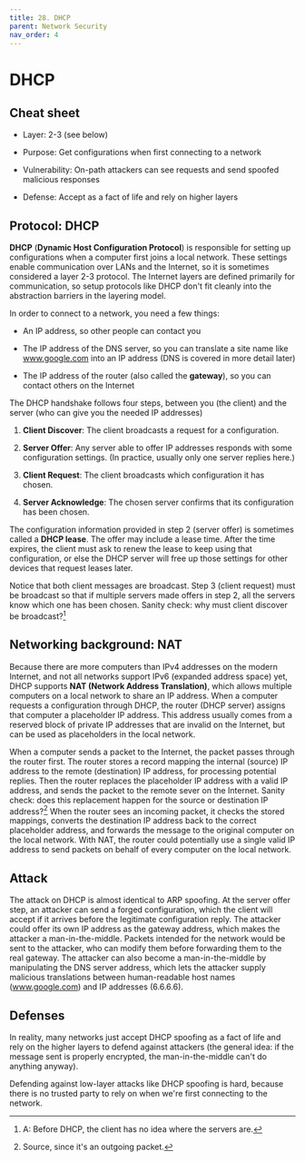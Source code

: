 ```yaml
---
title: 28. DHCP
parent: Network Security
nav_order: 4
---
```


# DHCP

## Cheat sheet

- Layer: 2-3 (see below)

- Purpose: Get configurations when first connecting to a network

- Vulnerability: On-path attackers can see requests and send spoofed malicious
  responses

- Defense: Accept as a fact of life and rely on higher layers

## Protocol: DHCP

**DHCP** (**Dynamic Host Configuration Protocol**) is responsible for setting up
configurations when a computer first joins a local network. These settings
enable communication over LANs and the Internet, so it is sometimes considered a
layer 2-3 protocol. The Internet layers are defined primarily for communication,
so setup protocols like DHCP don't fit cleanly into the abstraction barriers in
the layering model.

In order to connect to a network, you need a few things:

- An IP address, so other people can contact you

- The IP address of the DNS server, so you can translate a site name like
  www.google.com into an IP address (DNS is covered in more detail later)

- The IP address of the router (also called the **gateway**), so you can contact
  others on the Internet

The DHCP handshake follows four steps, between you (the client) and the server
(who can give you the needed IP addresses)

1. **Client Discover**: The client broadcasts a request for a configuration.

2. **Server Offer**: Any server able to offer IP addresses responds with some
   configuration settings. (In practice, usually only one server replies here.)

3. **Client Request**: The client broadcasts which configuration it has chosen.

4. **Server Acknowledge**: The chosen server confirms that its configuration has
   been chosen.

The configuration information provided in step 2 (server offer) is sometimes
called a **DHCP lease**. The offer may include a lease time. After the time
expires, the client must ask to renew the lease to keep using that
configuration, or else the DHCP server will free up those settings for other
devices that request leases later.

Notice that both client messages are broadcast. Step 3 (client request) must be
broadcast so that if multiple servers made offers in step 2, all the servers
know which one has been chosen. Sanity check: why must client discover be
broadcast?[^1]

## Networking background: NAT

Because there are more computers than IPv4 addresses on the modern Internet, and
not all networks support IPv6 (expanded address space) yet, DHCP supports **NAT
(Network Address Translation)**, which allows multiple computers on a local
network to share an IP address. When a computer requests a configuration through
DHCP, the router (DHCP server) assigns that computer a placeholder IP address.
This address usually comes from a reserved block of private IP addresses that
are invalid on the Internet, but can be used as placeholders in the local
network.

When a computer sends a packet to the Internet, the packet passes through the
router first. The router stores a record mapping the internal (source) IP
address to the remote (destination) IP address, for processing potential
replies. Then the router replaces the placeholder IP address with a valid IP
address, and sends the packet to the remote sever on the Internet. Sanity check:
does this replacement happen for the source or destination IP address?[^2] When
the router sees an incoming packet, it checks the stored mappings, converts the
destination IP address back to the correct placeholder address, and forwards the
message to the original computer on the local network. With NAT, the router
could potentially use a single valid IP address to send packets on behalf of
every computer on the local network.

## Attack

The attack on DHCP is almost identical to ARP spoofing. At the server offer
step, an attacker can send a forged configuration, which the client will accept
if it arrives before the legitimate configuration reply. The attacker could
offer its own IP address as the gateway address, which makes the attacker a
man-in-the-middle. Packets intended for the network would be sent to the
attacker, who can modify them before forwarding them to the real gateway. The
attacker can also become a man-in-the-middle by manipulating the DNS server
address, which lets the attacker supply malicious translations between
human-readable host names (www.google.com) and IP addresses (6.6.6.6).

## Defenses

In reality, many networks just accept DHCP spoofing as a fact of life and rely
on the higher layers to defend against attackers (the general idea: if the
message sent is properly encrypted, the man-in-the-middle can't do anything
anyway).

Defending against low-layer attacks like DHCP spoofing is hard, because there is
no trusted party to rely on when we're first connecting to the network.

[^1]: A: Before DHCP, the client has no idea where the servers are.
[^2]: Source, since it's an outgoing packet.
